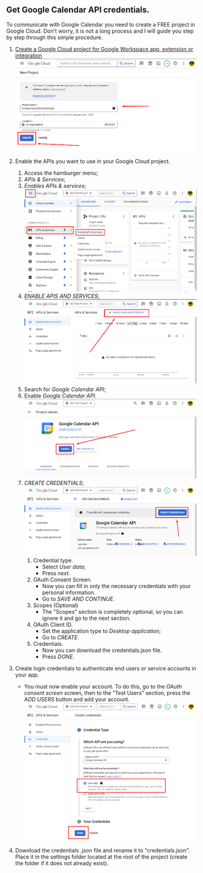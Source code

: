 ## Get Google Calendar API credentials.

To communicate with Google Calendar you need to create a FREE project in Google Cloud.
Don't worry, it is not a long process and I will guide you step by step through this simple procedure.

1. [Create a Google Cloud project for Google Workspace app, extension or integration](https://console.cloud.google.com/projectcreate)
![](./imgs/screen1.png)


2. Enable the APIs you want to use in your Google Cloud project.
    1. Access the hamburger menu;
    2. *APIs & Services*;
    3. *Enables APIs & services*;
        ![](./imgs/screen2.png)
    4. *ENABLE APIS AND SERVICES*;
        ![](./imgs/screen3.png)
    5. Search for *Google Calendar API*;
    6. Enable *Google Calendar API*.
        ![](./imgs/screen4.png)
    7. *CREATE CREDENTIALS*;
        ![](./imgs/screen5.png)
        1. Credential type.
            * Select *User data*;
            * Press *next*.
        2. OAuth Consent Screen.
            * Now you can fill in only the necessary credentials with your personal information.
            * Go to *SAVE AND CONTINUE*.
        3. Scopes (Optional)
            * The "Scopes" section is completely optional, so you can ignore it and go to the next section.
        4. OAuth Client ID.
            * Set the application type to *Desktop application*;
            * Go to *CREATE*.
        5. Credentials.
            * Now you can download the credentials.json file.
            * Press *DONE*.

3. Create login credentials to authenticate end users or service accounts in your app.

    * You must now enable your account. To do this, go to the *OAuth consent screen* screen, then to the "Test Users" section, press the *ADD USERS* button and add your account.
    ![](./imgs/screen6.png)

4. Download the credentials .json file and rename it to "credentials.json". Place it in the settings folder located at the root of the project (create the folder if it does not already exist).